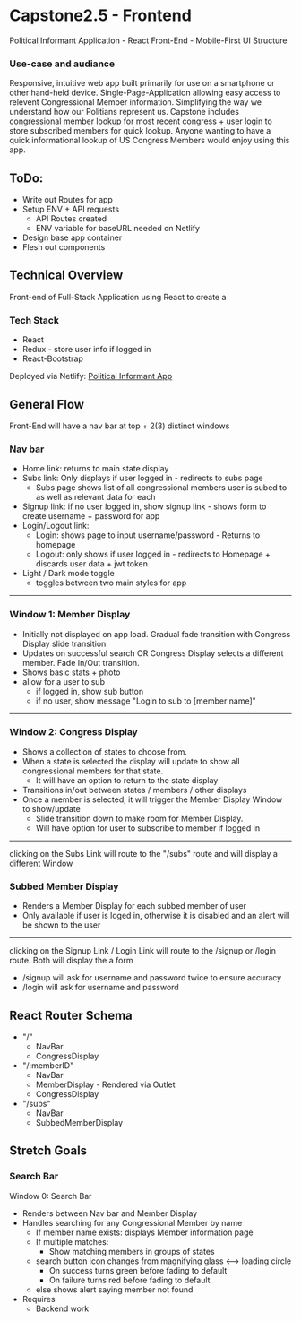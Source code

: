 # Capstone2.5 - Frontend
Political Informant Application - React Front-End - Mobile-First UI Structure

### Use-case and audiance
Responsive, intuitive web app built primarily for use on a smartphone or other hand-held device. Single-Page-Application allowing easy access to relevent Congressional Member information. Simplifying the way we understand how our Politians represent us. Capstone includes congressional member lookup for most recent congress + user login to store subscribed members for quick lookup. Anyone wanting to have a quick informational lookup of US Congress Members would enjoy using this app.

## ToDo:
- Write out Routes for app
- Setup ENV + API requests
  - API Routes created
  - ENV variable for baseURL needed on Netlify
- Design base app container
- Flesh out components

## Technical Overview
Front-end of Full-Stack Application using React to create a 

### Tech Stack
- React
- Redux - store user info if logged in
- React-Bootstrap

Deployed via Netlify: [Political Informant App](https://tranquil-quokka-0aa89d.netlify.app/)

## General Flow
Front-End will have a nav bar at top + 2(3) distinct windows
### Nav bar
  - Home link: returns to main state display
  - Subs link: Only displays if user logged in - redirects to subs page
    - Subs page shows list of all congressional members user is subed to as well as relevant data for each
  - Signup link: if no user logged in, show signup link - shows form to create username + password for app
  - Login/Logout link: 
    - Login: shows page to input username/password - Returns to homepage
    - Logout: only shows if user logged in - redirects to Homepage + discards user data + jwt token
  - Light / Dark mode toggle
    - toggles between two main styles for app
------
### Window 1: Member Display
  - Initially not displayed on app load. Gradual fade transition with Congress Display slide transition.
  - Updates on successful search OR Congress Display selects a different member. Fade In/Out transition.
  - Shows basic stats + photo
  - allow for a user to sub
    - if logged in, show sub button
    - if no user, show message "Login to sub to [member name]"
 ------
 ### Window 2: Congress Display
  - Shows a collection of states to choose from. 
  - When a state is selected the display will update to show all congressional members for that state. 
    - It will have an option to return to the state display
  - Transitions in/out between states / members / other displays
  - Once a member is selected, it will trigger the Member Display Window to show/update
    - Slide transition down to make room for Member Display.
    - Will have option for user to subscribe to member if logged in
------

clicking on the Subs Link will route to the "/subs" route and will display a different Window
### Subbed Member Display
  - Renders a Member Display for each subbed member of user
  - Only available if user is loged in, otherwise it is disabled and an alert will be shown to the user
-----

clicking on the Signup Link / Login Link will route to the /signup or /login route. Both will display the a form
  - /signup will ask for username and password twice to ensure accuracy
  - /login will ask for username and password
    
## React Router Schema
- "/"
  - NavBar
  - CongressDisplay
- "/:memberID"
  - NavBar
  - MemberDisplay - Rendered via Outlet
  - CongressDisplay
- "/subs"
  - NavBar
  - SubbedMemberDisplay

## Stretch Goals
### Search Bar
Window 0: Search Bar
  - Renders between Nav bar and Member Display
  - Handles searching for any Congressional Member by name
    - If member name exists: displays Member information page
    - If multiple matches:
      - Show matching members in groups of states 
    - search button icon changes from magnifying glass <--> loading circle 
      - On success turns green before fading to default
      - On failure turns red before fading to default
    - else shows alert saying member not found
  - Requires
    - Backend work
